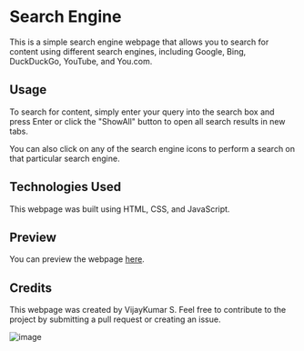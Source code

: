 # Search Engine

This is a simple search engine webpage that allows you to search for content using different search engines, including Google, Bing, DuckDuckGo, YouTube, and You.com. 

## Usage

To search for content, simply enter your query into the search box and press Enter or click the "ShowAll" button to open all search results in new tabs.

You can also click on any of the search engine icons to perform a search on that particular search engine.

## Technologies Used

This webpage was built using HTML, CSS, and JavaScript.

## Preview

You can preview the webpage [here](https://vijayks01.github.io/search-engine/). 

## Credits

This webpage was created by VijayKumar S. Feel free to contribute to the project by submitting a pull request or creating an issue.

![image](https://github.com/VIJAYKS01/search-engine/assets/95979108/5d6067ed-f23b-4e26-b959-42c13ee8c441)
